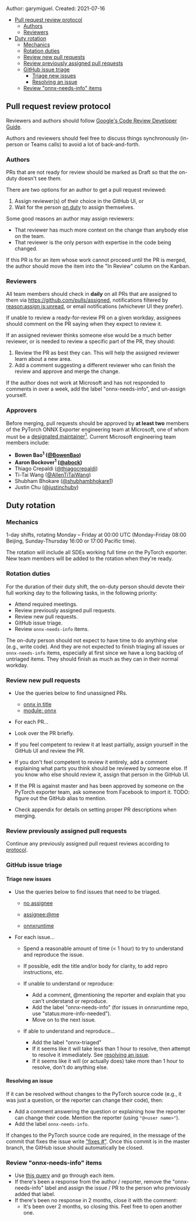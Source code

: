 Author: garymiguel. Created: 2021-07-16

- [Pull request review protocol](#pull-request-review-protocol)
  - [Authors](#authors)
  - [Reviewers](#reviewers)
- [Duty rotation](#duty-rotation)
  - [Mechanics](#mechanics)
  - [Rotation duties](#rotation-duties)
  - [Review new pull requests](#review-new-pull-requests)
  - [Review previously assigned pull requests](#review-previously-assigned-pull-requests)
  - [GitHub issue triage](#github-issue-triage)
    - [Triage new issues](#triage-new-issues)
    - [Resolving an issue](#resolving-an-issue)
  - [Review "onnx-needs-info" items](#review-onnx-needs-info-items)

## Pull request review protocol

Reviewers and authors should follow [Google's Code Review Developer Guide](https://google.github.io/eng-practices/review/).

Authors and reviewers should feel free to discuss things synchronously (in-person or Teams calls) to avoid a lot of back-and-forth.

### Authors

PRs that are not ready for review should be marked as Draft so that the on-duty doesn't see them.

There are two options for an author to get a pull request reviewed:

1. Assign reviewer(s) of their choice in the GitHub UI, or
2. Wait for the person [on duty](#Duty-rotation) to assign themselves.

Some good reasons an author may assign reviewers:

- That reviewer has much more context on the change than anybody else on the team.
- That reviewer is the only person with expertise in the code being changed.

If this PR is for an item whose work cannot proceed until the PR is merged, the author should move the item into the "In Review" column on the Kanban.

### Reviewers

All team members should check in **daily** on all PRs that are assigned to them via https://github.com/pulls/assigned, notifications filtered by [reason:assign is:unread](https://github.com/notifications?query=reason%3Aassign+is%3Aunread), or email notifications (whichever UI they prefer).

If unable to review a ready-for-review PR on a given workday, assignees should comment on the PR saying when they expect to review it.

If an assigned reviewer thinks someone else would be a much better reviewer, or is needed to review a specific part of the PR, they should:

1. Review the PR as best they can. This will help the assigned reviewer learn about a new area.
2. Add a comment suggesting a different reviewer who can finish the review and approve and merge the change.

If the author does not work at Microsoft and has not responded to comments in over a week, add the label "onnx-needs-info", and un-assign yourself.

### Approvers

Before merging, pull requests should be approved by **at least two** members of the PyTorch ONNX Exporter engineering team at Microsoft, one of whom must be a [designated maintainer<sup>1</sup>](https://pytorch.org/docs/stable/community/persons_of_interest.html#onnx-exporter). Current Microsoft engineering team members include:

- **Bowen Bao<sup>1</sup> ([@BowenBao](https://github.com/BowenBao))**
- **Aaron Bockover<sup>1</sup> ([@abock](https://github.com/abock))**
- Thiago Crepaldi ([@thiagocrepaldi](https://github.com/thiagocrepaldi))
- Ti-Tai Wang ([@AllenTiTaiWang](https://github.com/AllenTiTaiWang))
- Shubham Bhokare ([@shubhambhokare1](https://github.com/shubhambhokare1))
- Justin Chu ([@justinchuby](https://github.com/justinchuby))

## Duty rotation

### Mechanics

1-day shifts, rotating Monday – Friday at 00:00 UTC (Monday-Friday 08:00 Beijing, Sunday-Thursday 16:00 or 17:00 Pacific time).

The rotation will include all SDEs working full time on the PyTorch exporter. New team members will be added to the rotation when they're ready.

### Rotation duties

For the duration of their duty shift, the on-duty person should devote their full working day to the following tasks, in the following priority:

- Attend required meetings.
- Review previously assigned pull requests.
- Review new pull requests.
- GitHub issue triage.
- Review `onnx-needs-info` items.

The on-duty person should not expect to have time to do anything else (e.g., write code). And they are not expected to finish triaging all issues or `onnx-needs-info` items, especially at first since we have a long backlog of untriaged items. They should finish as much as they can in their normal workday.

### Review new pull requests

- Use the queries below to find unassigned PRs.
  - [onnx in title](https://github.com/pytorch/pytorch/pulls?q=is%3Apr+is%3Aopen+draft%3Afalse+no%3Aassignee+-label%3A%22onnx-needs-info%22+onnx+in%3Atitle+NOT+%5BWIP%5D+in%3Atitle)
  - [module: onnx](https://github.com/pytorch/pytorch/pulls?q=is%3Apr+is%3Aopen+draft%3Afalse+no%3Aassignee+-label%3A%22onnx-needs-info%22+label%3A%22module%3A+onnx%22)

- For each PR...
- Look over the PR briefly.
- If you feel competent to review it at least partially, assign yourself in the GitHub UI and review the PR.
- If you don't feel competent to review it entirely, add a comment explaining what parts you think should be reviewed by someone else. If you know who else should review it, assign that person in the GitHub UI.
- If the PR is against master and has been approved by someone on the PyTorch exporter team, ask someone from Facebook to import it. TODO: figure out the GitHub alias to mention.
- Check appendix for details on setting proper PR descriptions when merging.

### Review previously assigned pull requests

Continue any previously assigned pull request reviews according to [protocol](#Pull-request-review-protocol).

### GitHub issue triage

#### Triage new issues

- Use the queries below to find issues that need to be triaged.

  - [no assignee](https://github.com/pytorch/pytorch/issues?q=is%3Aissue+is%3Aopen+label%3A%22module%3A+onnx%22+-label%3Aonnx-triaged+-label%3Aonnx-needs-info+no%3Aassignee)

  - [assignee:@me](https://github.com/pytorch/pytorch/issues?q=is%3Aissue+is%3Aopen+label%3A%22module%3A+onnx%22+-label%3Aonnx-triaged+-label%3Aonnx-needs-info+assignee%3A%40me)

  - [onnxruntime](https://github.com/microsoft/onnxruntime/issues?q=is%3Aissue+is%3Aopen+label%3Acomponent%3Aconverter-pytorch+-label%3Astatus%3Amore-info-needed)

- For each issue...

  - Spend a reasonable amount of time (< 1 hour) to try to understand and reproduce the issue.
  - If possible, edit the title and/or body for clarity, to add repro instructions, etc.
  - If unable to understand or reproduce:
    - Add a comment, @mentioning the reporter and explain that you can't understand or reproduce.
    - Add the label "onnx-needs-info" (for issues in onnxruntime repo, use "status:more-info-needed").
    - Move on to the next issue.

  - If able to understand and reproduce...

    - Add the label "onnx-triaged"
    - If it seems like it will take less than 1 hour to resolve, then attempt to resolve it immediately. See [resolving an issue](bookmark://_Resolving_an_issue).
    - If it seems like it will (or actually does) take more than 1 hour to resolve, don't do anything else.

#### Resolving an issue

If it can be resolved without changes to the PyTorch source code (e.g., it was just a question, or the reporter can change their code), then:

- Add a comment answering the question or explaining how the reporter can change their code. Mention the reporter (using `"@<user name>"`).
- Add the label `onnx-needs-info`.

If changes to the PyTorch source code are required, in the message of the commit that fixes the issue write ["fixes #<issue id>"](https://docs.github.com/en/issues/tracking-your-work-with-issues/linking-a-pull-request-to-an-issue). Once this commit is in the master branch, the GitHub issue should automatically be closed.

### Review "onnx-needs-info" items

- Use [this query](https://github.com/pytorch/pytorch/issues?q=is%3Aopen+label%3Aonnx-needs-info+sort%3Aupdated-desc) and go through each item.
- If there's been a response from the author / reporter, remove the "onnx-needs-info" label and assign the issue / PR to the person who previously added that label.
- If there's been no response in 2 months, close it with the comment:
  - It's been over 2 months, so closing this. Feel free to open another one.